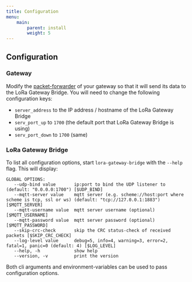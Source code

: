 ```yaml
---
title: Configuration
menu:
    main:
        parent: install
        weight: 5
---
```


## Configuration

### Gateway

Modify the [packet-forwarder](https://github.com/lora-net/packet_forwarder)
of your gateway so that it will send its data to the LoRa Gateway Bridge.
You will need to change the following configuration keys:

* `server_address` to the IP address / hostname of the LoRa Gateway Bridge
* `serv_port_up` to `1700` (the default port that LoRa Gateway Bridge is using)
* `serv_port_down` to `1700` (same)

### LoRa Gateway Bridge

To list all configuration options, start `lora-gateway-bridge` with the
`--help` flag. This will display:

```
GLOBAL OPTIONS:
   --udp-bind value       ip:port to bind the UDP listener to (default: "0.0.0.0:1700") [$UDP_BIND]
   --mqtt-server value    mqtt server (e.g. scheme://host:port where scheme is tcp, ssl or ws) (default: "tcp://127.0.0.1:1883") [$MQTT_SERVER]
   --mqtt-username value  mqtt server username (optional) [$MQTT_USERNAME]
   --mqtt-password value  mqtt server password (optional) [$MQTT_PASSWORD]
   --skip-crc-check       skip the CRC status-check of received packets [$SKIP_CRC_CHECK]
   --log-level value      debug=5, info=4, warning=3, error=2, fatal=1, panic=0 (default: 4) [$LOG_LEVEL]
   --help, -h             show help
   --version, -v          print the version
```

Both cli arguments and environment-variables can be used to pass configuration
options.